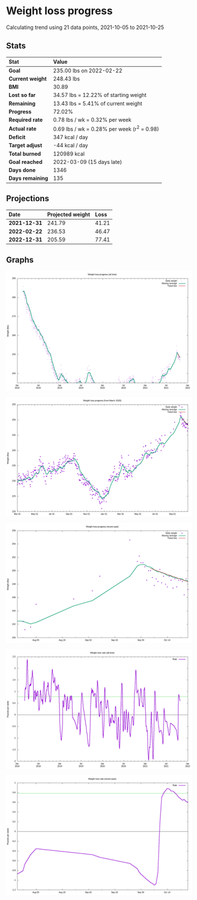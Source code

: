 # Weight loss progress

Calculating trend using 21 data points, 2021-10-05 to 2021-10-25

## Stats

Stat|Value
:-|:-
**Goal**|235.00 lbs on 2022-02-22
**Current weight**|248.43 lbs
**BMI**|30.89
**Lost so far**|34.57 lbs = 12.22% of starting weight
**Remaining**|13.43 lbs =  5.41% of current  weight
**Progress**|72.02%
**Required rate**|0.78 lbs / wk = 0.32% per week
**Actual rate**|0.69 lbs / wk = 0.28% per week  (r<sup>2</sup> = 0.98)
**Deficit**|347 kcal / day
**Target adjust**|-44 kcal / day
**Total burned**|120989 kcal
**Goal reached**|2022-03-09 (15 days late)
**Days done**|1346
**Days remaining**|135

## Projections

Date|Projected weight|Loss
:-|:-|:-
**2021-12-31**|241.79|41.21
**2022-02-22**|236.53|46.47
**2022-12-31**|205.59|77.41

## Graphs

![](weight-graph-alltime.png)

![](weight-graph-covid.png)

![](weight-graph-recent.png)

![](rate-graph-alltime.png)

![](rate-graph-recent.png)
